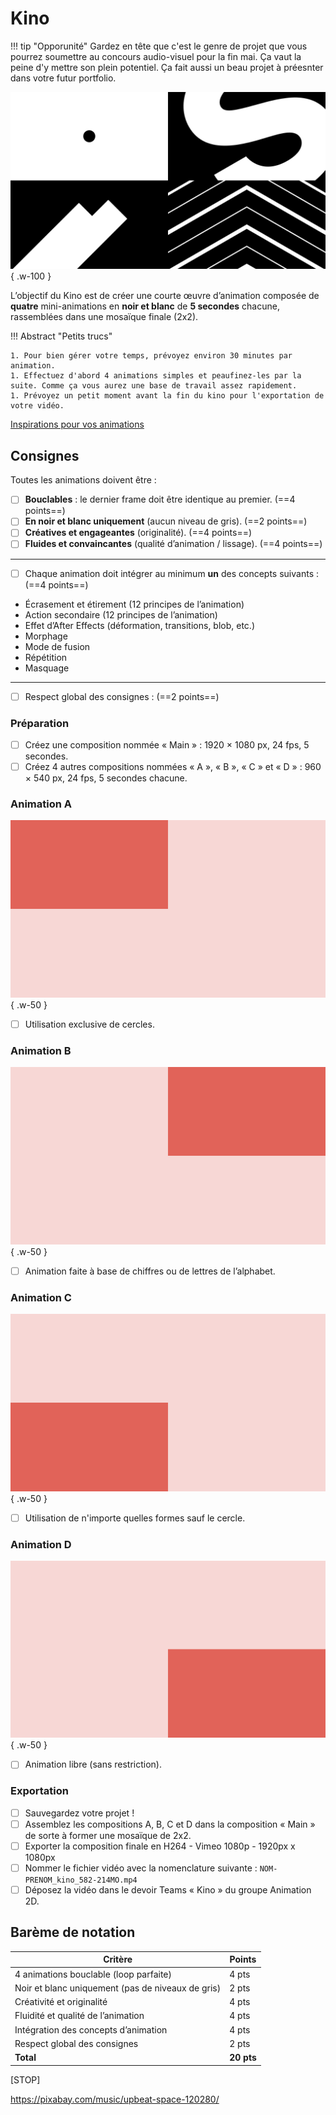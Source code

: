 # Kino

!!! tip "Opporunité"
    Gardez en tête que c'est le genre de projet que vous pourrez soumettre au concours audio-visuel pour la fin mai. Ça vaut la peine d'y mettre son plein potentiel. Ça fait aussi un beau projet à préesnter dans votre futur portfolio. 
<!--https://squidfunk.github.io/mkdocs-material/reference/admonitions/-->

![](./example.png){ .w-100 }

L’objectif du Kino est de créer une courte œuvre d’animation composée de **quatre** mini-animations en **noir et blanc** de **5 secondes** chacune, rassemblées dans une mosaïque finale (2x2).

!!! Abstract "Petits trucs"

    1. Pour bien gérer votre temps, prévoyez environ 30 minutes par animation.
    1. Effectuez d'abord 4 animations simples et peaufinez-les par la suite. Comme ça vous aurez une base de travail assez rapidement.
    1. Prévoyez un petit moment avant la fin du kino pour l'exportation de votre vidéo.

[Inspirations pour vos animations](https://pin.it/6TzQTe1Nk)

## Consignes

Toutes les animations doivent être :

- [ ] **Bouclables** : le dernier frame doit être identique au premier. (==4 points==)
- [ ] **En noir et blanc uniquement** (aucun niveau de gris). (==2 points==)
- [ ] **Créatives et engageantes** (originalité). (==4 points==)
- [ ] **Fluides et convaincantes** (qualité d’animation / lissage). (==4 points==)

---

- [ ] Chaque animation doit intégrer au minimum **un** des concepts suivants : (==4 points==)

* Écrasement et étirement (12 principes de l’animation)
* Action secondaire (12 principes de l’animation)
* Effet d’After Effects (déformation, transitions, blob, etc.)
* Morphage
* Mode de fusion
* Répétition
* Masquage

---

- [ ] Respect global des consignes : (==2 points==)

### Préparation

- [ ] Créez une composition nommée « Main » : 1920 × 1080 px, 24 fps, 5 secondes.
- [ ] Créez 4 autres compositions nommées « A », « B », « C » et « D » : 960 × 540 px, 24 fps, 5 secondes chacune.

### Animation A

![](./a.png){ .w-50 }

- [ ] Utilisation exclusive de cercles.

### Animation B

![](./b.png){ .w-50 }

- [ ] Animation faite à base de chiffres ou de lettres de l’alphabet.

### Animation C

![](./c.png){ .w-50 }

- [ ] Utilisation de n'importe quelles formes sauf le cercle.

### Animation D

![](./d.png){ .w-50 }

- [ ] Animation libre (sans restriction).

### Exportation

- [ ] Sauvegardez votre projet !
- [ ] Assemblez les compositions A, B, C et D dans la composition « Main » de sorte à former une mosaïque de 2x2.
- [ ] Exporter la composition finale en H264 - Vimeo 1080p - 1920px x 1080px
- [ ] Nommer le fichier vidéo avec la nomenclature suivante : `NOM-PRENOM_kino_582-214MO.mp4`
- [ ] Déposez la vidéo dans le devoir Teams « Kino » du groupe Animation 2D.

## Barème de notation

| Critère                                                                | Points     |
|------------------------------------------------------------------------|------------|
| 4 animations bouclable (loop parfaite)                                 | 4 pts      |
| Noir et blanc uniquement (pas de niveaux de gris)                      | 2 pts      |
| Créativité et originalité                                              | 4 pts      |
| Fluidité et qualité de l’animation                                     | 4 pts      |
| Intégration des concepts d’animation                                   | 4 pts      |
| Respect global des consignes                                           | 2 pts      |
| **Total**                                                              | **20 pts** |

[STOP]

https://pixabay.com/music/upbeat-space-120280/
